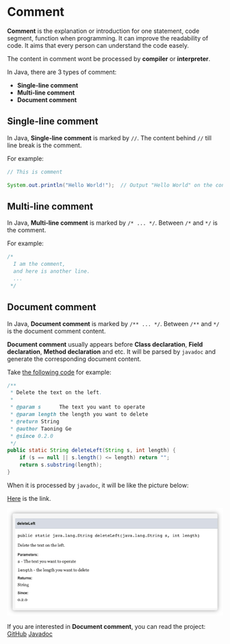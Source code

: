 # Comment

**Comment** is the explanation or introduction for one statement, code segment, function when programming. It can improve the readability of code. It aims that every person can understand the code easely.

The content in comment wont be processed by **compiler** or **interpreter**.

In Java, there are 3 types of comment:

- **Single-line comment**
- **Multi-line comment**
- **Document comment**

## Single-line comment

In Java, **Single-line comment** is marked by `//`. The content behind `//` till line break is the comment.

For example:

```java
// This is comment
```

```java
System.out.println("Hello World!");  // Output "Hello World" on the console
```

## Multi-line comment

In Java, **Multi-line comment** is marked by `/* ... */`. Between `/*` and `*/` is the comment.

For example:

```java
/*
  I am the comment,
  and here is another line.
  ...
 */
```

## Document comment

In Java, **Document comment** is marked by `/** ... */`. Between `/**` and `*/` is the document comment content.

**Document comment** usually appears before **Class declaration**, **Field declaration**, **Method declaration** and etc. It will be parsed by `javadoc` and generate the corresponding document content.

Take [the following code](https://github.com/gtn1024/VousUtils/blob/main/src/main/java/com/vousutils/text/UtilsText.java#L8-L20) for example:

```java
/**
 * Delete the text on the left.
 *
 * @param s      The text you want to operate
 * @param length the length you want to delete
 * @return String
 * @author Taoning Ge
 * @since 0.2.0
 */
public static String deleteLeft(String s, int length) {
    if (s == null || s.length() <= length) return "";
    return s.substring(length);
}
```

When it is processed by `javadoc`, it will be like the picture below:

[Here](<https://javadoc.vousutils.com/0.2.2/com/vousutils/text/UtilsText.html#deleteLeft(java.lang.String,int)>) is the link.

![Javadoc Demo](./images/basic-comment/javadoc-demo.jpg)

If you are interested in **Document comment**, you can read the project: [GitHub](https://github.com/gtn1024/VousUtils) [Javadoc](https://javadoc.vousutils.com/0.2.2/index.html)

